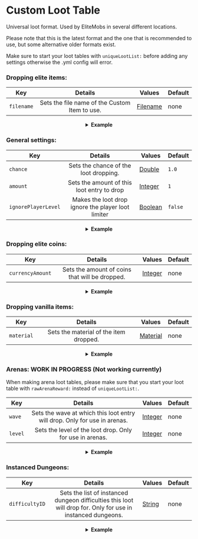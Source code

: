 # Custom Loot Table

Universal loot format. Used by EliteMobs in several different locations.

Please note that this is the latest format and the one that is recommended to use, but some alternative older formats exist. 

Make sure to start your loot tables with `uniqueLootList:` before adding any settings otherwise the .yml config will error.

### Dropping elite items:

| Key | Details | Values                | Default |
| --- | :-: |-----------------------| --- |
| `filename` | Sets the file name of the Custom Item to use. | [Filename](#filename) | none |

<details> 

<summary align="center"><b>Example</b></summary>

<div align="left">

```yml
uniqueLootList:
  - filename: magmaguys_toothpick.yml
```

This will make the mob drop 1 of *MagmaGuy's Toothpick* with a 100% drop chance.

</div>

</details>

### General settings:

| Key | Details | Values              | Default |
| --- | :-: |---------------------| --- |
| `chance` | Sets the chance of the loot dropping. | [Double](#double)   | `1.0` |
| `amount` | Sets the amount of this loot entry to drop | [Integer](#integer) | `1` |
| `ignorePlayerLevel` | Makes the loot drop ignore the player loot limiter | [Boolean](#boolean) | `false` |

<details> 

<summary align="center"><b>Example</b></summary>

<div align="left">

```yml
uniqueLootList:
  - filename: magmaguys_toothpick.yml
    chance: 0.5
    amount: 10
    ignorePlayerLevel: true
```

This will make the mob drop 10 of *MagmaGuy's Toothpick* with a 50% drop chance while ignoring the player level.

</div>

</details>

### Dropping elite coins:

| Key | Details | Values              | Default |
| --- | :-: |---------------------| --- |
| `currencyAmount` | Sets the amount of coins that will be dropped. | [Integer](#integer) | none |

<details> 

<summary align="center"><b>Example</b></summary>

<div align="left">

```yml
uniqueLootList:
  - currencyAmount: 344
    chance: 0.5
```
This will make the mob drop 344 *Elite Coins* with a 50% drop chance.

</div>

</details>

### Dropping vanilla items:

| Key | Details | Values                | Default |
| --- | :-: |-----------------------| --- |
| `material` | Sets the material of the item dropped. | [Material](#material) | none |

<details> 

<summary align="center"><b>Example</b></summary>

<div align="left">

```yml
uniqueLootList:
  - material: APPLE
    chance: 0.3
    amount: 5
```
This will make the mob drop 5 *Apples* with a 30% drop chance.

</div>

</details>

### Arenas: WORK IN PROGRESS (Not working currently)
When making arena loot tables, please make sure that you start your loot table with `rawArenaReward:` instead of `uniqueLootList:`.

| Key | Details | Values              | Default |
| --- | :-: |---------------------| --- |
| `wave` | Sets the wave at which this loot entry will drop. Only for use in arenas. | [Integer](#integer) | none |
| `level` | Sets the level of the loot drop. Only for use in arenas. | [Integer](#integer) | none |

<details> 

<summary align="center"><b>Example</b></summary>

<div align="left">

```yml
rawArenaReward:
  - material: BREAD
    wave: 1
    amount: 10
    chance: 0.5
  - filename: magmaguys_toothpick.yml
    wave: 1
    level: 2
```
When the players beat the first wave then this will make the arena drop 10 *Bread* with a 50% drop chance and 1 *MagmaGuy's Toothpick* that is level 2 with a 100% drop chance.

</div>

</details>

### Instanced Dungeons:

| Key | Details | Values            | Default |
| --- | :-: |-------------------| --- |
| `difficultyID` | Sets the list of instanced dungeon difficulties this loot will drop for. Only for use in instanced dungeons. | [String](#string) | none |

<details> 

<summary align="center"><b>Example</b></summary>

<div align="left">

```yml
uniqueLootList:
  - filename: magmaguys_toothpick.yml
    chance: 0.5
    difficultyID:
    - 1
    - 2
```
This will make the mob drop 1 *MagmaGuy's Toothpick* with a 50% drop chance if the players defeated the boss on difficulty 1 or 2.

</div>

</details>